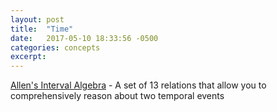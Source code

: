 ```yaml
---
layout: post
title:  "Time"
date:   2017-05-10 18:33:56 -0500
categories: concepts
excerpt: 
---
```


[Allen's Interval Algebra](https://en.wikipedia.org/wiki/Allen%27s_interval_algebra) - A set of 13 relations that allow you to comprehensively reason about two temporal events
